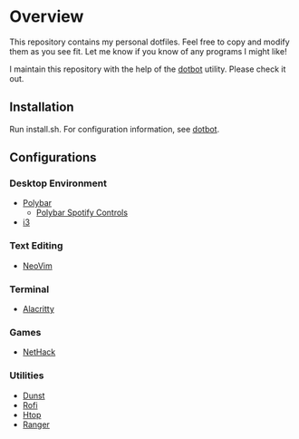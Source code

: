 # Overview
This repository contains my personal dotfiles. Feel free to copy and modify them as you see fit. Let me know if you know of any programs I might like!

I maintain this repository with the help of the [dotbot](https://github.com/anishathalye/dotbot) utility. Please check it out.

## Installation
Run install.sh. For configuration information, see [dotbot](https://github.com/anishathalye/dotbot).

## Configurations

### Desktop Environment
* [Polybar](https://github.com/polybar/polybar)
    * [Polybar Spotify Controls](https://github.com/dietervanhoof/polybar-spotify-controls)
* [i3](https://github.com/i3/i3)

### Text Editing
* [NeoVim](https://neovim.io/)

### Terminal
* [Alacritty](https://github.com/alacritty/alacritty)

### Games
* [NetHack](https://github.com/NetHack/NetHack.git)

### Utilities
* [Dunst](https://github.com/dunst-project/dunst)
* [Rofi](https://github.com/davatorium/rofi)
* [Htop](https://github.com/htop-dev/htop/)
* [Ranger](https://github.com/ranger/ranger)
